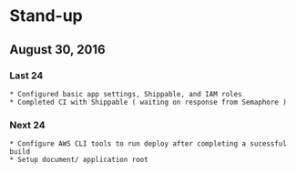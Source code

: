 # Stand-up
## August 30, 2016

### Last 24
    * Configured basic app settings, Shippable, and IAM roles
    * Completed CI with Shippable ( waiting on response from Semaphore )

### Next 24 
    * Configure AWS CLI tools to run deploy after completing a sucessful build
    * Setup document/ application root
   